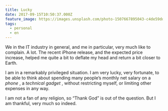 ```yaml
---
title: Lucky
date: 2017-09-15T10:50:37.000Z
feature_image: https://images.unsplash.com/photo-1507667895043-c4de59dda180?ixlib=rb-0.3.5&q=80&fm=jpg&crop=entropy&cs=tinysrgb&w=1080&fit=max&ixid=eyJhcHBfaWQiOjExNzczfQ&s=6e46e847211291cca48e566ffe425e80
tags:
  - personal
  - en
---
```


We in the IT industry in general, and me in particular, very much like to complain. A lot. The recent iPhone release, and the expected price increase, helped me quite a bit to deflate my head and return a bit closer to Earth.

I am in a remarkably privileged situation. I am very lucky, very fortunate, to be able to think about spending many people’s monthly net salary on a _phone_ , a _technical gadget_ , without restricting myself, or limiting other expenses in any way.

I am not a fan of any religion, so “Thank God” is out of the question. But I am thankful, very much so indeed.
